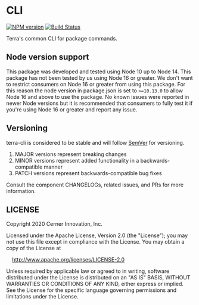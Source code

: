 # CLI

[![NPM version](https://badgen.net/npm/v/@cerner/terra-cli)](https://www.npmjs.org/package/@cerner/terra-cli)
[![Build Status](https://badgen.net/travis/cerner/terra-toolkit)](https://travis-ci.com/cerner/terra-toolkit)

Terra's common CLI for package commands.

## Node version support

This package was developed and tested using Node 10 up to Node 14. This package has not been tested by us using Node 16 or greater. We don't want to restrict consumers on Node 16 or greater from using this package. For this reason the node version in package.json is set to `>=10.13.0` to allow Node 16 and above to use the package. No known issues were reported in newer Node versions but it is recommended that consumers to fully test it if you're using Node 16 or greater and report any issue.

## Versioning

terra-cli is considered to be stable and will follow [SemVer](http://semver.org/) for versioning.

1. MAJOR versions represent breaking changes
2. MINOR versions represent added functionality in a backwards-compatible manner
3. PATCH versions represent backwards-compatible bug fixes

Consult the component CHANGELOGs, related issues, and PRs for more information.

## LICENSE

Copyright 2020 Cerner Innovation, Inc.

Licensed under the Apache License, Version 2.0 (the "License"); you may not use this file except in compliance with the License. You may obtain a copy of the License at

&nbsp;&nbsp;&nbsp;&nbsp;<http://www.apache.org/licenses/LICENSE-2.0>

Unless required by applicable law or agreed to in writing, software distributed under the License is distributed on an "AS IS" BASIS, WITHOUT WARRANTIES OR CONDITIONS OF ANY KIND, either express or implied. See the License for the specific language governing permissions and limitations under the License.
